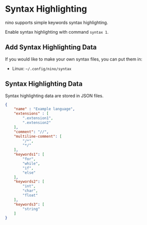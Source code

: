 # Syntax Highlighting
nino supports simple keywords syntax highlighting.

Enable syntax highlighting with command `syntax 1`.

## Add Syntax Highlighting Data
If you would like to make your own syntax files,
you can put them in:
- Linux: `~/.config/nino/syntax`

## Syntax Highlighting Data
Syntax highlighting data are stored in JSON files.

```JSON
{
    "name" : "Example language",
    "extensions" : [
        ".extension1",
        ".extension2"
    ],
    "comment": "//",
    "multiline-comment": [
        "/*",
        "*/"
    ],
    "keywords1": [
        "for",
        "while",
        "if",
        "else"
    ],
    "keywords2": [
        "int",
        "char",
        "float"
    ],
    "keywords3": [
        "string"
    ]
}
```
